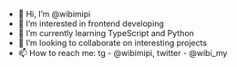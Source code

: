 - 👋 Hi, I’m @wibimipi
- 👀 I’m interested in frontend developing
- 🌱 I’m currently learning TypeScript and Python
- 💞️ I’m looking to collaborate on interesting projects
- 📫 How to reach me: tg - @wibimipi, twitter - @wibi_my

<!---
wibimipi/wibimipi is a ✨ special ✨ repository because its `README.md` (this file) appears on your GitHub profile.
You can click the Preview link to take a look at your changes.
--->
